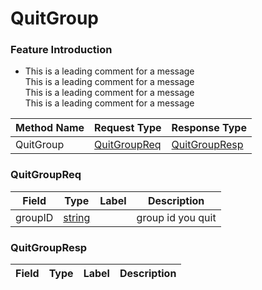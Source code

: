 # QuitGroup

### Feature Introduction

- This is a leading comment for a message<br>This is a leading comment for a message<br>This is a leading comment for a message<br>This is a leading comment for a message

| Method Name | Request Type | Response Type |
| ----------- | ------------ | ------------- |
| QuitGroup | [QuitGroupReq](#openim.sdk.group.QuitGroupReq) | [QuitGroupResp](#openim.sdk.group.QuitGroupResp) |

### QuitGroupReq
| Field | Type | Label | Description |
| ----- | ---- | ----- | ----------- |
| groupID | [string](#string) |  | group id you quit |


### QuitGroupResp
| Field | Type | Label | Description |
| ----- | ---- | ----- | ----------- |


